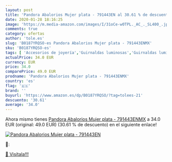 ```yaml
---
layout: post
title: 'Pandora Abalorios Mujer plata - 791443EN al 30.61 % de descuento'
date: 2020-01-28 18:16:25
image: 'https://m.media-amazon.com/images/I/31oCe-w0TPL._AC_._SL400_.jpg'
comments: true
category: ofertas
author: 'tole.es'
slug: 'B0187YRQSO-es Pandora Abalorios Mujer plata - 791443ENMX'
sku: 'B0187YRQSO-es'
tags: [ 'Accesorios de joyería','Guirnaldas luminosas','Guirnaldas luminosas de interior','Iluminación','Joyería','Limpieza y cuidado de joyas','pandora', ]
actualPrice: 34.0 EUR
currency: EUR
price: 34.0
comparePrice: 49.0 EUR
prodname: 'Pandora Abalorios Mujer plata - 791443ENMX'
country: 'es'
flag: '🇪🇸'
brand: ''
buyurl: 'https://www.amazon.es/dp/B0187YRQSO/?tag=tolees-21'
descuento: '30.61'
average: '34.0'
---
```


Ahora mismo tienes [Pandora Abalorios Mujer plata - 791443ENMX](https://www.amazon.es/dp/B0187YRQSO/?tag=tolees-21) a 34.0 EUR (original: 49.0 EUR) (30.61 %  de descuento) en el siguiente enlace!

[![Pandora Abalorios Mujer plata - 791443EN](https://m.media-amazon.com/images/I/31oCe-w0TPL._AC_._SL400_.jpg)](https://www.amazon.es/dp/B0187YRQSO/?tag=tolees-21)

🔎:


[🛒 Visítala!!!](https://www.amazon.es/dp/B0187YRQSO/?tag=tolees-21)
